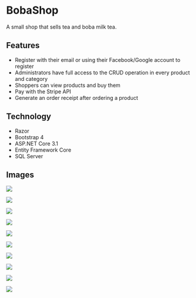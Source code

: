 # BobaShop

A small shop that sells tea and boba milk tea.

## Features

- Register with their email or using their Facebook/Google account to register
- Administrators have full access to the CRUD operation in every product and category
- Shoppers can view products and buy them
- Pay with the Stripe API
- Generate an order receipt after ordering a product


## Technology

- Razor
- Bootstrap 4
- ASP.NET Core 3.1
- Entity Framework Core
- SQL Server

## Images

![](screenshots/1.png)

![](screenshots/2.png)

![](screenshots/3.png)

![](screenshots/4.png)

![](screenshots/5.png)

![](screenshots/6.png)

![](screenshots/7.png)

![](screenshots/8.png)

![](screenshots/9.png)

![](screenshots/10.png)
